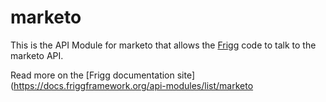 # marketo
    
This is the API Module for marketo that allows the [Frigg](https://friggframework.org) code to talk to the marketo API.

Read more on the [Frigg documentation site](https://docs.friggframework.org/api-modules/list/marketo